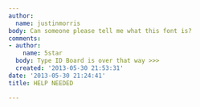 ```yaml
---
author:
  name: justinmorris
body: Can someone please tell me what this font is?
comments:
- author:
    name: 5star
  body: Type ID Board is over that way >>>
  created: '2013-05-30 21:53:31'
date: '2013-05-30 21:24:41'
title: HELP NEEDED

---
```

